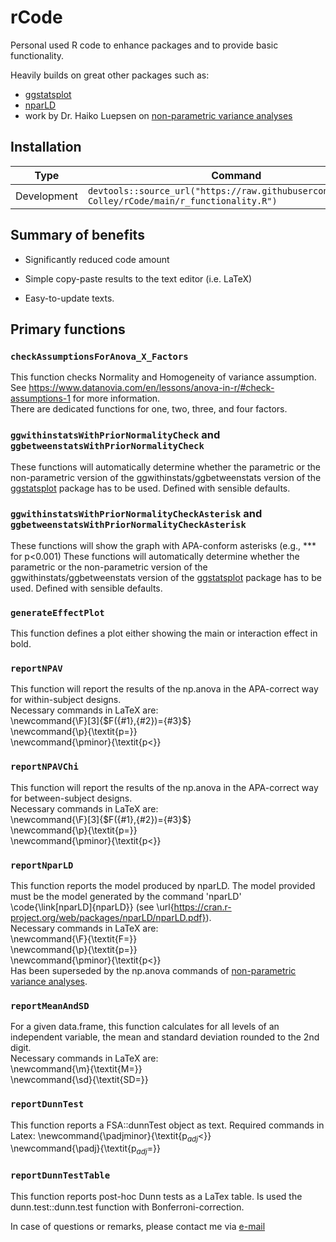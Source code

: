 # rCode
Personal used R code to enhance packages and to provide basic functionality.

Heavily builds on great other packages such as:

- [ggstatsplot](https://github.com/IndrajeetPatil/ggstatsplot)
- [nparLD](https://cran.r-project.org/web/packages/nparLD/nparLD.pdf)
- work by Dr. Haiko Luepsen on [non-parametric variance analyses](http://www.uni-koeln.de/~luepsen/R/)



## Installation

| Type        | Command                                                 |
|-------------|---------------------------------------------------------|                  
| Development | `devtools::source_url("https://raw.githubusercontent.com/M-Colley/rCode/main/r_functionality.R")` |

## Summary of benefits 

-   Significantly reduced code amount

-   Simple copy-paste results to the text editor (i.e. LaTeX)

-   Easy-to-update texts.



## Primary functions

### `checkAssumptionsForAnova_X_Factors`
This function checks Normality and Homogeneity of variance assumption. See https://www.datanovia.com/en/lessons/anova-in-r/#check-assumptions-1 for more information.  
There are dedicated functions for one, two, three, and four factors.

### `ggwithinstatsWithPriorNormalityCheck` and `ggbetweenstatsWithPriorNormalityCheck`
These functions will automatically determine whether the parametric or the non-parametric version of the ggwithinstats/ggbetweenstats version of the [ggstatsplot](https://github.com/IndrajeetPatil/ggstatsplot) package has to be used. Defined with sensible defaults.

### `ggwithinstatsWithPriorNormalityCheckAsterisk` and `ggbetweenstatsWithPriorNormalityCheckAsterisk`
These functions will show the graph with APA-conform asterisks (e.g., *** for p<0.001)
These functions will automatically determine whether the parametric or the non-parametric version of the ggwithinstats/ggbetweenstats version of the [ggstatsplot](https://github.com/IndrajeetPatil/ggstatsplot) package has to be used. Defined with sensible defaults. 

### `generateEffectPlot`
This function defines a plot either showing the main or interaction effect in bold.  

### `reportNPAV`
This function will report the results of the np.anova in the APA-correct way for within-subject designs.   
Necessary commands in LaTeX are:  
\newcommand{\F}[3]{$F({#1},{#2})={#3}$}  
\newcommand{\p}{\textit{p=}}  
\newcommand{\pminor}{\textit{p$<$}}  

### `reportNPAVChi`
This function will report the results of the np.anova in the APA-correct way for between-subject designs.   
Necessary commands in LaTeX are:  
\newcommand{\F}[3]{$F({#1},{#2})={#3}$}  
\newcommand{\p}{\textit{p=}}  
\newcommand{\pminor}{\textit{p$<$}}  

### `reportNparLD`
This function reports the model produced by nparLD. The model provided must be the model generated by the command 'nparLD' \code{\link[nparLD]{nparLD}} (see \url{https://cran.r-project.org/web/packages/nparLD/nparLD.pdf}).  
Necessary commands in LaTeX are:  
\newcommand{\F}{\textit{F=}}  
\newcommand{\p}{\textit{p=}}  
\newcommand{\pminor}{\textit{p$<$}}  
Has been superseded by the np.anova commands of [non-parametric variance analyses](http://www.uni-koeln.de/~luepsen/R/).


### `reportMeanAndSD`
For a given data.frame, this function calculates for all levels of an independent variable, the mean and standard deviation rounded to the 2nd digit.  
Necessary commands in LaTeX are:  
\newcommand{\m}{\textit{M=}}  
\newcommand{\sd}{\textit{SD=}}  

### `reportDunnTest`
This function reports a FSA::dunnTest object as text. Required commands in Latex:
\newcommand{\padjminor}{\textit{p$_{adj}<$}}  
\newcommand{\padj}{\textit{p$_{adj}$=}}  

### `reportDunnTestTable`
This function reports post-hoc Dunn tests as a LaTex table. Is used the dunn.test::dunn.test function with Bonferroni-correction.








In case of questions or remarks, please contact me via [e-mail](mailto:mark.colley@uni-ulm.de?subject=[GitHub]%20Source%20rCode)
